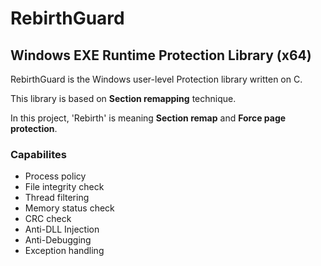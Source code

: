 # RebirthGuard
## Windows EXE Runtime Protection Library (x64)

RebirthGuard is the Windows user-level Protection library written on C.

This library is based on **Section remapping** technique.

In this project, 'Rebirth' is meaning **Section remap** and **Force page protection**.

### Capabilites
* Process policy
* File integrity check
* Thread filtering
* Memory status check
* CRC check
* Anti-DLL Injection
* Anti-Debugging
* Exception handling
